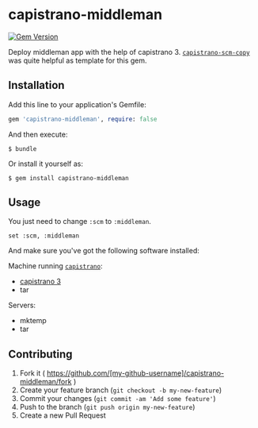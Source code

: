 # capistrano-middleman

[![Gem Version](https://badge.fury.io/rb/capistrano-middleman.svg)](http://badge.fury.io/rb/capistrano-middleman)

Deploy middleman app with the help of capistrano 3.
[`capistrano-scm-copy`](https://github.com/wercker/capistrano-scm-copy) was
quite helpful as template for this gem.

## Installation

Add this line to your application's Gemfile:

```ruby
gem 'capistrano-middleman', require: false
```

And then execute:

    $ bundle

Or install it yourself as:

    $ gem install capistrano-middleman

## Usage

You just need to change `:scm` to `:middleman`.

```
set :scm, :middleman
```

And make sure you've got the following software installed:

Machine running [`capistrano`](https://github.com/capistrano/capistrano):

* [capistrano 3](https://github.com/capistrano/capistrano)
* tar

Servers:

* mktemp
* tar

## Contributing

1. Fork it ( https://github.com/[my-github-username]/capistrano-middleman/fork )
2. Create your feature branch (`git checkout -b my-new-feature`)
3. Commit your changes (`git commit -am 'Add some feature'`)
4. Push to the branch (`git push origin my-new-feature`)
5. Create a new Pull Request
